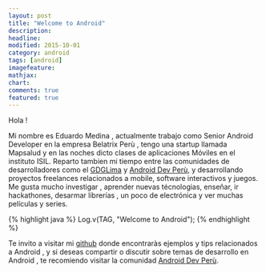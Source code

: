 ```yaml
---
layout: post
title: "Welcome to Android"
description: 
headline: 
modified: 2015-10-01
category: android
tags: [android]
imagefeature: 
mathjax: 
chart: 
comments: true
featured: true
---
```


Hola !

Mi nombre es Eduardo Medina , actualmente trabajo como Senior Android Developer en la empresa Belatrix Perù , tengo una startup llamada Mapsalud y en las noches dicto clases de aplicaciones Móviles  en el instituto ISIL. Reparto tambien mi tiempo entre las comunidades de desarrolladores como el [GDGLima][gdglima] y [Android Dev Perù][androidpe], y desarrollando proyectos freelances relacionados a mobile, software interactivos y juegos.
Me gusta mucho investigar , aprender nuevas técnologias, enseñar, ir hackathones, desarmar librerías , un poco de electrónica y ver muchas películas y series.

{% highlight java %}
	Log.v(TAG, "Welcome to Android");
{% endhighlight %}

Te invito a visitar mi [github][gb] donde encontraràs ejemplos y tips relacionados a Android , y si deseas compartir o discutir sobre temas de desarrollo en Android , te recomiendo visitar la comunidad [Android Dev Perù][androidpe].

[gb]:    https://github.com/emedinaa
[web]:   http://emedinaa.github.io/
[androidpe]: https://www.facebook.com/groups/androidpe/
[gdglima]: http://www.gdglima.com/#!/about

